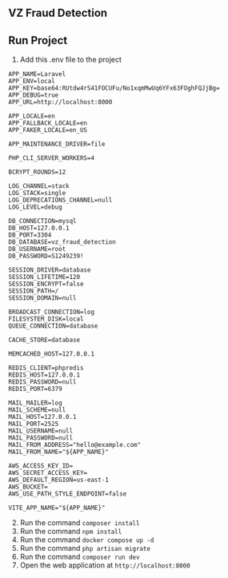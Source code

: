 ## VZ Fraud Detection

## Run Project
1. Add this .env file to the project
```
APP_NAME=Laravel
APP_ENV=local
APP_KEY=base64:RUtdw4rS41FOCUFu/No1xqmMwUq6YFx63FOghFQJjBg=
APP_DEBUG=true
APP_URL=http://localhost:8000

APP_LOCALE=en
APP_FALLBACK_LOCALE=en
APP_FAKER_LOCALE=en_US

APP_MAINTENANCE_DRIVER=file

PHP_CLI_SERVER_WORKERS=4

BCRYPT_ROUNDS=12

LOG_CHANNEL=stack
LOG_STACK=single
LOG_DEPRECATIONS_CHANNEL=null
LOG_LEVEL=debug

DB_CONNECTION=mysql
DB_HOST=127.0.0.1
DB_PORT=3304
DB_DATABASE=vz_fraud_detection
DB_USERNAME=root
DB_PASSWORD=S1249239!

SESSION_DRIVER=database
SESSION_LIFETIME=120
SESSION_ENCRYPT=false
SESSION_PATH=/
SESSION_DOMAIN=null

BROADCAST_CONNECTION=log
FILESYSTEM_DISK=local
QUEUE_CONNECTION=database

CACHE_STORE=database

MEMCACHED_HOST=127.0.0.1

REDIS_CLIENT=phpredis
REDIS_HOST=127.0.0.1
REDIS_PASSWORD=null
REDIS_PORT=6379

MAIL_MAILER=log
MAIL_SCHEME=null
MAIL_HOST=127.0.0.1
MAIL_PORT=2525
MAIL_USERNAME=null
MAIL_PASSWORD=null
MAIL_FROM_ADDRESS="hello@example.com"
MAIL_FROM_NAME="${APP_NAME}"

AWS_ACCESS_KEY_ID=
AWS_SECRET_ACCESS_KEY=
AWS_DEFAULT_REGION=us-east-1
AWS_BUCKET=
AWS_USE_PATH_STYLE_ENDPOINT=false

VITE_APP_NAME="${APP_NAME}"
```
2. Run the command ```composer install```
3. Run the command ```npm install```
4. Run the command ```docker compose up -d```
5. Run the command ```php artisan migrate```
6. Run the command ```composer run dev```
7. Open the web application at ```http://localhost:8000```
